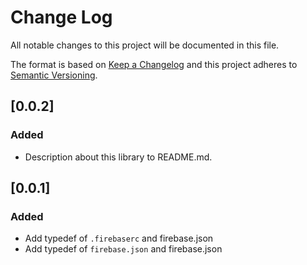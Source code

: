 # Change Log

All notable changes to this project will be documented in this file.

The format is based on [Keep a Changelog](http://keepachangelog.com/)
and this project adheres to [Semantic Versioning](http://semver.org/).

## [0.0.2]

### Added

- Description about this library to README.md.

## [0.0.1]

### Added

- Add typedef of `.firebaserc` and firebase.json
- Add typedef of `firebase.json` and firebase.json
